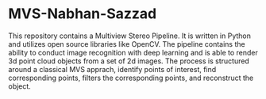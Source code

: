 # MVS-Nabhan-Sazzad

This repository contains a Multiview Stereo Pipeline. It is written in Python and utilizes open source libraries like OpenCV. The pipeline contains the ability to conduct image recognition with deep learning and is able to render 3d point cloud objects from a set of 2d images. The process is structured around a classical MVS apprach, identify points of interest, find corresponding points, filters the corresponding points, and reconstruct the object. 
